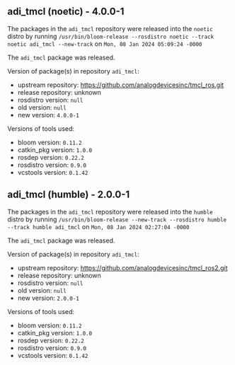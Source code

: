 ## adi_tmcl (noetic) - 4.0.0-1

The packages in the `adi_tmcl` repository were released into the `noetic` distro by running `/usr/bin/bloom-release --rosdistro noetic --track noetic adi_tmcl --new-track` on `Mon, 08 Jan 2024 05:09:24 -0000`

The `adi_tmcl` package was released.

Version of package(s) in repository `adi_tmcl`:

- upstream repository: https://github.com/analogdevicesinc/tmcl_ros.git
- release repository: unknown
- rosdistro version: `null`
- old version: `null`
- new version: `4.0.0-1`

Versions of tools used:

- bloom version: `0.11.2`
- catkin_pkg version: `1.0.0`
- rosdep version: `0.22.2`
- rosdistro version: `0.9.0`
- vcstools version: `0.1.42`


## adi_tmcl (humble) - 2.0.0-1

The packages in the `adi_tmcl` repository were released into the `humble` distro by running `/usr/bin/bloom-release --new-track --rosdistro humble --track humble adi_tmcl` on `Mon, 08 Jan 2024 02:27:04 -0000`

The `adi_tmcl` package was released.

Version of package(s) in repository `adi_tmcl`:

- upstream repository: https://github.com/analogdevicesinc/tmcl_ros2.git
- release repository: unknown
- rosdistro version: `null`
- old version: `null`
- new version: `2.0.0-1`

Versions of tools used:

- bloom version: `0.11.2`
- catkin_pkg version: `1.0.0`
- rosdep version: `0.22.2`
- rosdistro version: `0.9.0`
- vcstools version: `0.1.42`


